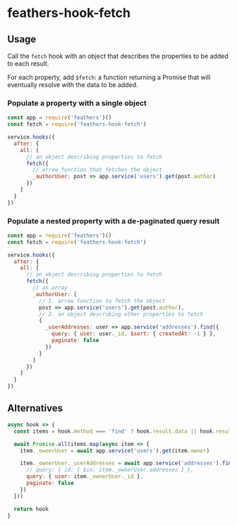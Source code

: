# feathers-hook-fetch

## Usage

Call the `fetch` hook with an object that describes the properties to be added to each result.

For each property, add `$fetch`: a function returning a Promise that will eventually resolve with the data to be added.

### Populate a property with a single object

```js
const app = require('feathers')()
const fetch = require('feathers-hook-fetch')

service.hooks({
  after: {
    all: [
      // an object describing properties to fetch
      fetch({
        // arrow function that fetches the object
        _authorUser: post => app.service('users').get(post.author)
      })
    ]
  }
})
```

### Populate a nested property with a de-paginated query result

```js
const app = require('feathers')()
const fetch = require('feathers-hook-fetch')

service.hooks({
  after: {
    all: [
      // an object describing properties to fetch
      fetch({
        // an array
        _authorUser: [
          // 1. arrow function to fetch the object
          post => app.service('users').get(post.author),
          // 2. an object describing other properties to fetch
          {
            _userAddresses: user => app.service('addresses').find({
              query: { user: user._id, $sort: { createdAt: -1 } },
              paginate: false
            })
          }
        ]
      })
    ]
  }
})
```

## Alternatives

```js
async hook => {
  const items = hook.method === 'find' ? hook.result.data || hook.result : [hook.result]

  await Promise.all(items.map(async item => {
    item._ownerUser = await app.service('users').get(item.owner)

    item._ownerUser._userAddresses = await app.service('addresses').find({
      // query: { id: { $in: item._ownerUser.addresses } },
      query: { user: item._ownerUser._id },
      paginate: false
    })
  }))

  return hook
}
```

